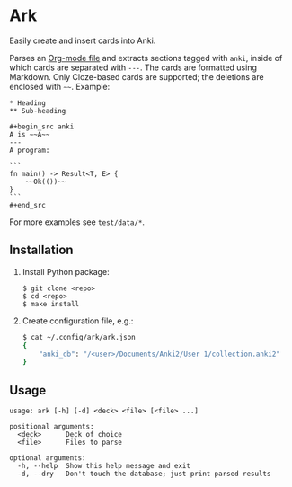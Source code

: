 # Ark

Easily create and insert cards into Anki.

Parses an [Org-mode file](https://en.wikipedia.org/wiki/Org-mode) and extracts sections
tagged with `anki`, inside of which cards are separated with `---`. The cards
are formatted using Markdown. Only Cloze-based cards are supported; the deletions
are enclosed with `~~`. Example:

````
* Heading
** Sub-heading

#+begin_src anki
A is ~~A~~
---
A program:

```
fn main() -> Result<T, E> {
    ~~Ok(())~~
}
```
#+end_src
````

For more examples see `test/data/*`.

## Installation

1. Install Python package:

    ```
    $ git clone <repo>
    $ cd <repo>
    $ make install
    ```

2. Create configuration file, e.g.:

    ```sh
    $ cat ~/.config/ark/ark.json 
    {
        "anki_db": "/<user>/Documents/Anki2/User 1/collection.anki2"
    }
    ```

## Usage

```
usage: ark [-h] [-d] <deck> <file> [<file> ...]

positional arguments:
  <deck>      Deck of choice
  <file>      Files to parse

optional arguments:
  -h, --help  Show this help message and exit
  -d, --dry   Don't touch the database; just print parsed results
```

